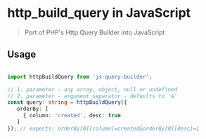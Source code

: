 # http_build_query in JavaScript 

> Port of PHP's Http Query Builder into JavaScript

## Usage

```ts

import httpBuildQuery from 'js-query-builder';

// 1. parameter - any array, object, null or undefined
// 2. parameter - argument separator - defaults to '&'
const query: string = httpBuildQuery({ 
   orderBy: [
     { column: 'created', desc: true
   ]
}); // expects: orderBy[0][column]=created&orderBy[0][desc]=1

```
